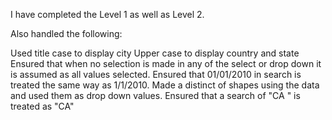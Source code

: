 I have completed the Level 1 as well as Level 2.

Also handled the following:

Used title case to display city
Upper case to display country and state
Ensured that when no selection is made in any of the select or drop down it is assumed as all values selected.
Ensured that 01/01/2010 in search is treated the same way as 1/1/2010.
Made a distinct of shapes using the data and used them as drop down values.
Ensured that a search of "CA   " is treated as "CA"
